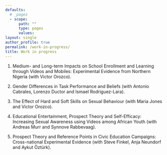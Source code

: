 ```yaml
---
defaults:
  # _pages
  - scope:
      path: ""
      type: pages
      values:
layout: single
author_profile: true
permalink: /work-in-progress/
title: Work in progress
---
```

 
1. Medium- and Long-term Impacts on School Enrollment and Learning through Videos and Mobiles: Experimental Evidence from Northern Nigeria (with Victor Orozco).

2. Gender Differences in Task Performance and Beliefs (with Antonio Cabrales, Lorenzo Ductor and Ismael Rodriguez-Lara).

3. The Effect of Hard and Soft Skills on Sexual Behaviour (with Maria Jones and Victor Orozco).

4. Educational Entertainment, Prospect Theory and Self-Efficacy: Increasing Sexual Awareness using Videos among African Youth (with Andreas Murr and Synnove Rabbevaag).

5. Prospect Theory and Reference Points in Civic Education Campaigns: Cross-national Experimental Evidence (with Steve Finkel, Anja Neundorf and Aykut Öztürk).